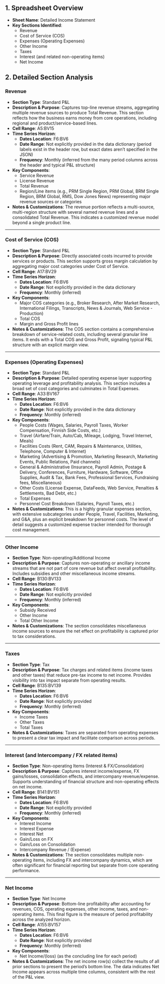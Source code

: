## 1. Spreadsheet Overview
- **Sheet Name**: Detailed Income Statement
- **Key Sections Identified**:
  - Revenue
  - Cost of Service (COS)
  - Expenses (Operating Expenses)
  - Other Income
  - Taxes
  - Interest (and related non-operating items)
  - Net Income

## 2. Detailed Section Analysis

### Revenue
- **Section Type**: Standard P&L
- **Description & Purpose**: Captures top-line revenue streams, aggregating multiple revenue sources to produce Total Revenue. This section reflects how the business earns money from core operations, including regional and product/service-based lines.
- **Cell Range**: A5:BV15
- **Time Series Horizon**:
  - **Dates Location**: F6:BV6
  - **Date Range**: Not explicitly provided in the data dictionary (period labels exist in the header row, but exact dates aren’t specified in the JSON)
  - **Frequency**: Monthly (inferred from the many period columns across the header and typical P&L structure)
- **Key Components**:
  - Service Revenue
  - License Revenue
  - Total Revenue
  - Region/Line items (e.g., PRM Single Region, PRM Global, BRM Single Region, BRM Global, RMS, Dow Jones News) representing major revenue sources or categories
- **Notes & Customizations**: The revenue portion reflects a multi-source, multi-region structure with several named revenue lines and a consolidated Total Revenue. This indicates a customized revenue model beyond a single product line.

---

### Cost of Service (COS)
- **Section Type**: Standard P&L
- **Description & Purpose**: Directly associated costs incurred to provide services or products. This section supports gross margin calculation by aggregating major cost categories under Cost of Service.
- **Cell Range**: A17:BV29
- **Time Series Horizon**:
  - **Dates Location**: F6:BV6
  - **Date Range**: Not explicitly provided in the data dictionary
  - **Frequency**: Monthly (inferred)
- **Key Components**:
  - Major COS categories (e.g., Broker Research, After Market Research, International Filings, Transcripts, News & Journals, Web Service - Production)
  - Total COS
  - Margin and Gross Profit lines
- **Notes & Customizations**: The COS section contains a comprehensive breakdown of service-related costs, including several granular line items. It ends with a Total COS and Gross Profit, signaling typical P&L structure with an explicit margin view.

---

### Expenses (Operating Expenses)
- **Section Type**: Standard P&L
- **Description & Purpose**: Detailed operating expense layer supporting operating leverage and profitability analysis. This section includes a broad set of cost categories and culminates in Total Expenses.
- **Cell Range**: A33:BV167
- **Time Series Horizon**:
  - **Dates Location**: F6:BV6
  - **Date Range**: Not explicitly provided in the data dictionary
  - **Frequency**: Monthly (inferred)
- **Key Components**:
  - People Costs (Wages, Salaries, Payroll Taxes, Worker Compensation, Finnish Side Costs, etc.)
  - Travel (Airfare/Train, Auto/Cab, Mileage, Lodging, Travel Internet, Meals)
  - Facilities Costs (Rent, CAM, Repairs & Maintenance, Utilities, Telephone, Computer & Internet)
  - Marketing (Advertising & Promotion, Marketing Research, Marketing Events, Public Relations, Paid channels)
  - General & Administrative (Insurance, Payroll Admin, Postage & Delivery, Conferences, Furniture, Hardware, Software, Office Supplies, Audit & Tax, Bank Fees, Professional Services, Fundraising fees, Miscellaneous)
  - Other Costs (License Expense, DataFeeds, Web Service, Penalties & Settlements, Bad Debt, etc.)
  - Total Expenses
  - Personnel Cost Breakdown (Salaries, Payroll Taxes, etc.)
- **Notes & Customizations**: This is a highly granular expenses section, with extensive subcategories under People, Travel, Facilities, Marketing, and G&A, plus an explicit breakdown for personnel costs. The level of detail suggests a customized expense tracker intended for thorough cost management.

---

### Other Income
- **Section Type**: Non-operating/Additional Income
- **Description & Purpose**: Captures non-operating or ancillary income streams that are not part of core revenue but affect overall profitability. Includes subsidies and other miscellaneous income streams.
- **Cell Range**: B130:BV133
- **Time Series Horizon**:
  - **Dates Location**: F6:BV6
  - **Date Range**: Not explicitly provided
  - **Frequency**: Monthly (inferred)
- **Key Components**:
  - Subsidy Received
  - Other Income
  - Total Other Income
- **Notes & Customizations**: The section consolidates miscellaneous income sources to ensure the net effect on profitability is captured prior to tax considerations.

---

### Taxes
- **Section Type**: Tax
- **Description & Purpose**: Tax charges and related items (income taxes and other taxes) that reduce pre-tax income to net income. Provides visibility into tax impact separate from operating results.
- **Cell Range**: B135:BV139
- **Time Series Horizon**:
  - **Dates Location**: F6:BV6
  - **Date Range**: Not explicitly provided
  - **Frequency**: Monthly (inferred)
- **Key Components**:
  - Income Taxes
  - Other Taxes
  - Total Taxes
- **Notes & Customizations**: Taxes are separated from operating expenses to present a clear tax impact and facilitate comparison across periods.

---

### Interest (and Intercompany / FX related items)
- **Section Type**: Non-operating Items (Interest & FX/Consolidation)
- **Description & Purpose**: Captures interest income/expense, FX gains/losses, consolidation effects, and intercompany revenue/expense. Supports understanding of financial structure and non-operating effects on net income.
- **Cell Range**: B141:BV151
- **Time Series Horizon**:
  - **Dates Location**: F6:BV6
  - **Date Range**: Not explicitly provided
  - **Frequency**: Monthly (inferred)
- **Key Components**:
  - Interest Income
  - Interest Expense
  - Interest Net
  - Gain/Loss on FX
  - Gain/Loss on Consolidation
  - Intercompany Revenue / (Expense)
- **Notes & Customizations**: The section consolidates multiple non-operating items, including FX and intercompany dynamics, which are often significant for financial reporting but separate from core operating performance.

---

### Net Income
- **Section Type**: Net Income
- **Description & Purpose**: Bottom-line profitability after accounting for revenues, COS, operating expenses, other income, taxes, and non-operating items. This final figure is the measure of period profitability across the analyzed horizon.
- **Cell Range**: A155:BV157
- **Time Series Horizon**:
  - **Dates Location**: F6:BV6
  - **Date Range**: Not explicitly provided
  - **Frequency**: Monthly (inferred)
- **Key Components**:
  - Net Income/(loss) (as the concluding line for each period)
- **Notes & Customizations**: The net income row(s) collect the results of all prior sections to present the period’s bottom line. The data indicates Net Income appears across multiple time columns, consistent with the rest of the P&L view.